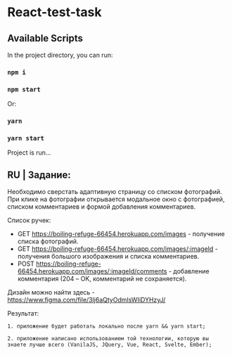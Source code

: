 # React-test-task
## Available Scripts

In the project directory, you can run:

### `npm i`
### `npm start`

Or: 
### `yarn`
### `yarn start`

Project is run...

## RU | Задание:


Необходимо сверстать адаптивную страницу со списком фотографий. При клике на фотографии открывается модальное окно с фотографией, списком комментариев и формой добавления комментариев.

Список ручек:

- GET https://boiling-refuge-66454.herokuapp.com/images - получение списка фотографий.
- GET https://boiling-refuge-66454.herokuapp.com/images/:imageId - получения большого изображения и списка
комментариев.
- POST https://boiling-refuge-66454.herokuapp.com/images/:imageId/comments - добавление комментария (204 – OK, комментарий не сохраняется).

Дизайн можно найти здесь - https://www.figma.com/file/3lj6aQtyOdmlsWIiDYHzyJ/

Результат:

    1. приложение будет работать локально после yarn && yarn start;
	
	2. приложение написано использованием той технологии, которую вы знаете лучше всего (VanilaJS, JQuery, Vue, React, Svelte, Ember);

